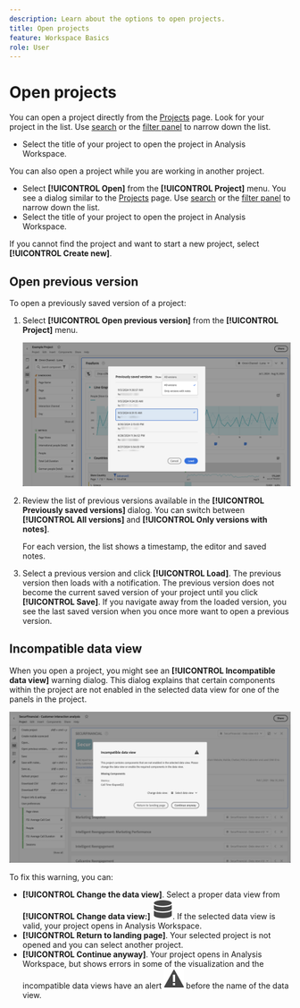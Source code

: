 ```yaml
---
description: Learn about the options to open projects.
title: Open projects
feature: Workspace Basics
role: User
---
```

# Open projects

You can open a project directly from the [Projects](/help/analysis-workspace/build-workspace-project/freeform-overview.md) page. Look for your project in the list. Use [search](/help/analysis-workspace/build-workspace-project/freeform-overview.md#search) or the [filter panel](/help/analysis-workspace/build-workspace-project/freeform-overview.md#filter-panel) to narrow down the list.

* Select the title of your project to open the project in Analysis Workspace.

You can also open a project while you are working in another project.

* Select **[!UICONTROL Open]** from the **[!UICONTROL Project]** menu. You see a dialog similar to the [Projects](/help/analysis-workspace/build-workspace-project/freeform-overview.md) page.  Use [search](/help/analysis-workspace/build-workspace-project/freeform-overview.md#search) or the [filter panel](/help/analysis-workspace/build-workspace-project/freeform-overview.md#filter-panel) to narrow down the list.
* Select the title of your project to open the project in Analysis Workspace.

If you cannot find the project and want to start a new project, select **[!UICONTROL Create new]**.

## Open previous version

To open a previously saved version of a project:

1. Select **[!UICONTROL Open previous version]** from the **[!UICONTROL Project]** menu.

   ![The Previously saved project versions list and options to show All versions or Only versions with notes.](assets/open-previously-saved.png)

1. Review the list of previous versions available in the **[!UICONTROL Previously saved versions]** dialog. You can switch between **[!UICONTROL All versions]** and **[!UICONTROL Only versions with notes]**.

   For each version, the list shows a timestamp, the editor and saved notes.


1. Select a previous version and click **[!UICONTROL Load]**.
   The previous version then loads with a notification. The previous version does not become the current saved version of your project until you click **[!UICONTROL Save]**. If you navigate away from the loaded version, you see the last saved version when you once more want to open a previous version.


## Incompatible data view

When you open a project, you might see an **[!UICONTROL Incompatible data view]** warning dialog. This dialog explains that certain components within the project are not enabled in the selected data view for one of the panels in the project. 

![Incompatible](assets/incompatible-data-view.png)

To fix this warning, you can:

* **[!UICONTROL Change the data view]**. Select a proper data view from **[!UICONTROL Change data view:]** ![Data](/help/assets/icons/Data.svg). If the selected data view is valid, your project opens in Analysis Workspace.
* **[!UICONTROL Return to landing page]**. Your selected project is not opened and you can select another project.
* **[!UICONTROL Continue anyway]**. Your project opens in Analysis Workspace, but shows errors in some of the visualization and the incompatible data views have an alert ![Alert](/help/assets/icons/Alert.svg) before the name of the data view.
